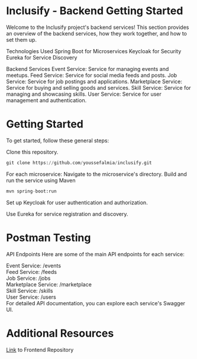 # Inclusify - Backend Getting Started

Welcome to the Inclusify project's backend services! This section provides an overview of the backend services, how they work together, and how to set them up.

Technologies Used
Spring Boot for Microservices
Keycloak for Security
Eureka for Service Discovery

Backend Services
Event Service: Service for managing events and meetups.
Feed Service: Service for social media feeds and posts.
Job Service: Service for job postings and applications.
Marketplace Service: Service for buying and selling goods and services.
Skill Service: Service for managing and showcasing skills.
User Service: Service for user management and authentication.

#  Getting Started
To get started, follow these general steps:

Clone this repository.
```python
git clone https://github.com/youssefalmia/inclusify.git
```

For each microservice:
Navigate to the microservice's directory.
Build and run the service using Maven 
```python
mvn spring-boot:run
```
  
Set up Keycloak for user authentication and authorization.

Use Eureka for service registration and discovery.

#  Postman Testing
API Endpoints
Here are some of the main API endpoints for each service:

Event Service: /events<br>
Feed Service: /feeds<br>
Job Service: /jobs<br>
Marketplace Service: /marketplace<br>
Skill Service: /skills<br>
User Service: /users<br>
For detailed API documentation, you can explore each service's Swagger UI.

# Additional Resources
<a href="https://github.com/FouratBenDhafer99/Inclusify-MS-frontoffice/tree/main">Link</a> to Frontend Repository
